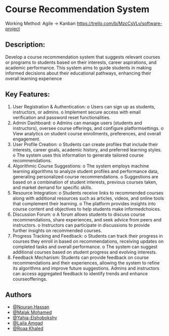 # Course Recommendation System

 Working Method:
     Agile -> Kanban
    https://trello.com/b/MzcCsVLv/software-project
     
## Description:

Develop a course recommendation system that suggests relevant courses or programs to students based on their
interests, career aspirations, and academic performance. This system aims to guide students in making informed
decisions about their educational pathways, enhancing their overall learning experience

## Key Features:

1. User Registration & Authentication:
o Users can sign up as students, instructors, or admins.
o Implement secure access with email verification and password reset functionalities.
2. Admin Dashboard:
o Admins can manage users (students and instructors), oversee course offerings, and configure platformsettings.
o View analytics on student course enrollments, preferences, and overall engagement.
3. User Profile Creation:
o Students can create profiles that include their interests, career goals, academic history, and preferred learning
styles.
o The system uses this information to generate tailored course recommendations.
4. Algorithmic Course Suggestions:
o The system employs machine learning algorithms to analyze student profiles and performance data, generating
personalized course recommendations.
o Suggestions are based on a combination of student interests, previous courses taken, and market demand for
specific skills.
5. Resource Integration:
o Students receive links to recommended courses along with additional resources such as articles, videos, and
online tools that complement their learning.
o The platform provides insights into course content and objectives to help students make informedchoices.
6. Discussion Forum:
o A forum allows students to discuss course recommendations, share experiences, and seek advice from peers
and instructors.
o Instructors can participate in discussions to provide further insights on recommended courses.
7. Progress Tracking and Feedback:
o Students can track their progress in courses they enroll in based on recommendations, receiving updates on
completed tasks and overall performance.
o The system can suggest additional courses based on student progress and evolving interests.
8. Feedback Mechanism:
Students can provide feedback on course recommendations and their experiences, allowing the system to refine its
algorithms and improve future suggestions.
Admins and instructors can access aggregated feedback to identify trends and enhance courseofferings.

## Authors
- [@Nouran Hassan](https://github.com/Nouran246)
- [@Malak Mohamed](https://github.com/MalakMohameed)
- [@Yahia-Elshobokshy](https://github.com/Yahia-Elshobokshy)
- [@Laila Amgad](https://github.com/Laila4563)
- [@Roaa Khaled](https://github.com/Rowlkh)
